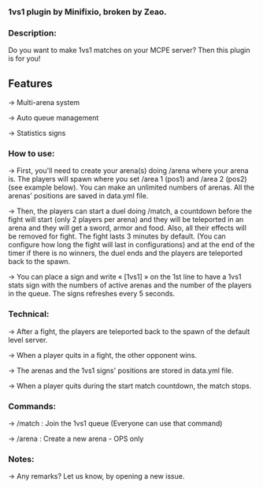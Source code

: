 ### 1vs1 plugin by Minifixio, broken by Zeao.

### Description:
Do you want to make 1vs1 matches on your MCPE server? Then this plugin is for you!

## Features
-> Multi-arena system

-> Auto queue management

-> Statistics signs


### How to use:
-> First, you'll need to create your arena(s) doing /arena where your arena is. The players will spawn where you set /area 1 (pos1) and /area 2 (pos2) (see example below). You can make an unlimited numbers of arenas. All the arenas’ positions are saved in data.yml file.

-> Then, the players can start a duel doing /match, a countdown before the fight will start (only 2 players per arena) and they will be teleported in an arena and they will get a sword, armor and food. Also, all their effects will be removed for fight. The fight lasts 3 minutes by default. (You can configure how long the fight will last in configurations) and at the end of the timer if there is no winners, the duel ends and the players are teleported back to the spawn.

-> You can place a sign and write « [1vs1] » on the 1st line to have a 1vs1 stats sign with the numbers of active arenas and the number of the players in the queue. The signs refreshes every 5 seconds.

### Technical:
-> After a fight, the players are teleported back to the spawn of the default level server.

-> When a player quits in a fight, the other opponent wins.

-> The arenas and the 1vs1 signs' positions are stored in data.yml file.

-> When a player quits during the start match countdown, the match stops.


### Commands:
-> /match : Join the 1vs1 queue (Everyone can use that command)

-> /arena : Create a new arena - OPS only


### Notes:

-> Any remarks? Let us know, by opening a new issue.

